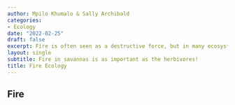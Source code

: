 ```yaml
---
author: Mpilo Khumalo & Sally Archibald
categories:
- Ecology
date: "2022-02-25"
draft: false
excerpt: Fire is often seen as a destructive force, but in many ecosystems it is a necessary catalyst to start or propagate lif. Fire maintains natural ecosystems.
layout: single
subtitle: Fire in savannas is as important as the herbivores!
title: Fire Ecology
---
```



## Fire 


